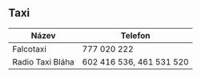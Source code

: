 ## Taxi

<div class="table-responsive">

| Název            | Telefon                  |
| ---------------- | ------------------------ |
| Falcotaxi        | 777 020 222              |
| Radio Taxi Bláha | 602 416 536, 461 531 520 |

</div>